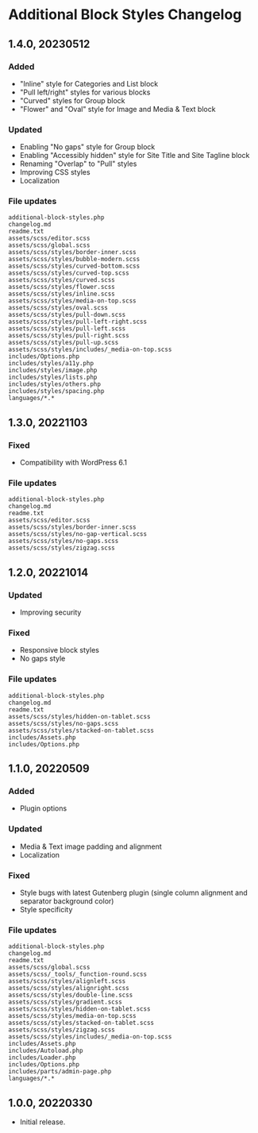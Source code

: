 # Additional Block Styles Changelog

## 1.4.0, 20230512

### Added
- "Inline" style for Categories and List block
- "Pull left/right" styles for various blocks
- "Curved" styles for Group block
- "Flower" and "Oval" style for Image and Media & Text block

### Updated
- Enabling "No gaps" style for Group block
- Enabling "Accessibly hidden" style for Site Title and Site Tagline block
- Renaming "Overlap" to "Pull" styles
- Improving CSS styles
- Localization

### File updates
	additional-block-styles.php
	changelog.md
	readme.txt
	assets/scss/editor.scss
	assets/scss/global.scss
	assets/scss/styles/border-inner.scss
	assets/scss/styles/bubble-modern.scss
	assets/scss/styles/curved-bottom.scss
	assets/scss/styles/curved-top.scss
	assets/scss/styles/curved.scss
	assets/scss/styles/flower.scss
	assets/scss/styles/inline.scss
	assets/scss/styles/media-on-top.scss
	assets/scss/styles/oval.scss
	assets/scss/styles/pull-down.scss
	assets/scss/styles/pull-left-right.scss
	assets/scss/styles/pull-left.scss
	assets/scss/styles/pull-right.scss
	assets/scss/styles/pull-up.scss
	assets/scss/styles/includes/_media-on-top.scss
	includes/Options.php
	includes/styles/a11y.php
	includes/styles/image.php
	includes/styles/lists.php
	includes/styles/others.php
	includes/styles/spacing.php
	languages/*.*


## 1.3.0, 20221103

### Fixed
- Compatibility with WordPress 6.1

### File updates
	additional-block-styles.php
	changelog.md
	readme.txt
	assets/scss/editor.scss
	assets/scss/styles/border-inner.scss
	assets/scss/styles/no-gap-vertical.scss
	assets/scss/styles/no-gaps.scss
	assets/scss/styles/zigzag.scss


## 1.2.0, 20221014

### Updated
- Improving security

### Fixed
- Responsive block styles
- No gaps style

### File updates
	additional-block-styles.php
	changelog.md
	readme.txt
	assets/scss/styles/hidden-on-tablet.scss
	assets/scss/styles/no-gaps.scss
	assets/scss/styles/stacked-on-tablet.scss
	includes/Assets.php
	includes/Options.php


## 1.1.0, 20220509

### Added
- Plugin options

### Updated
- Media & Text image padding and alignment
- Localization

### Fixed
- Style bugs with latest Gutenberg plugin (single column alignment and separator background color)
- Style specificity

### File updates
	additional-block-styles.php
	changelog.md
	readme.txt
	assets/scss/global.scss
	assets/scss/_tools/_function-round.scss
	assets/scss/styles/alignleft.scss
	assets/scss/styles/alignright.scss
	assets/scss/styles/double-line.scss
	assets/scss/styles/gradient.scss
	assets/scss/styles/hidden-on-tablet.scss
	assets/scss/styles/media-on-top.scss
	assets/scss/styles/stacked-on-tablet.scss
	assets/scss/styles/zigzag.scss
	assets/scss/styles/includes/_media-on-top.scss
	includes/Assets.php
	includes/Autoload.php
	includes/Loader.php
	includes/Options.php
	includes/parts/admin-page.php
	languages/*.*


## 1.0.0, 20220330

- Initial release.
